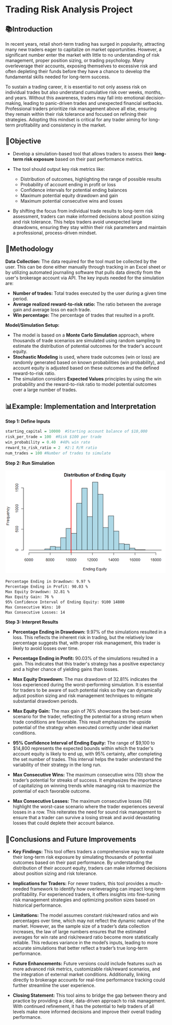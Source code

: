 # Trading Risk Analysis Project

## 📚Introduction
In recent years, retail short-term trading has surged in popularity, attracting many new traders eager to capitalize on market opportunities. However, a significant number enter the market with little to no understanding of risk management, proper position sizing, or trading psychology. Many overleverage their accounts, exposing themselves to excessive risk and often depleting their funds before they have a chance to develop the fundamental skills needed for long-term success.

To sustain a trading career, it is essential to not only assess risk on individual trades but also understand cumulative risk over weeks, months, and years. Without this awareness, traders may fall into emotional decision-making, leading to panic-driven trades and unexpected financial setbacks. Professional traders prioritize risk management above all else, ensuring they remain within their risk tolerance and focused on refining their strategies. Adopting this mindset is critical for any trader aiming for long-term profitability and consistency in the market.

## 🎯Objective
- Develop a simulation-based tool that allows traders to assess their **long-term risk exposure** based on their past performance metrics.

- The tool should output key risk metrics like:
  - Distribution of outcomes, highlighting the range of possible results
  - Probability of account ending in profit or loss
  - Confidence intervals for potential ending balances
  - Maximum potential equity drawdown and gain
  - Maximum potential consecutive wins and losses

- By shifting the focus from individual trade results to long-term risk assessment, traders can make informed decisions about position sizing and risk tolerance. This helps traders avoid unexpected large drawdowns, ensuring they stay within their risk parameters and maintain a professional, process-driven mindset.

## 🧪Methodology
**Data Collection:** The data required for the tool must be collected by the user. This can be done either manually through tracking in an Excel sheet or by utilizing automated journaling software that pulls data directly from the user's brokerage account via API. The key inputs needed for the simulation are:
  - **Number of trades:** Total trades executed by the user during a given time period.
  - **Average realized reward-to-risk ratio:** The ratio between the average gain and average loss on each trade.
  - **Win percentage:** The percentage of trades that resulted in a profit.
 
**Model/Simulation Setup:**
- The model is based on a **Monte Carlo Simulation** approach, where thousands of trade scenarios are simulated using random sampling to estimate the distribution of potential outcomes for the trader's account equity.
- **Stochastic Modeling** is used, where trade outcomes (win or loss) are randomly generated based on known probabilities (win probability), and account equity is adjusted based on these outcomes and the defined reward-to-risk ratio.
- The simulation considers **Expected Values** principles by using the win probability and the reward-to-risk ratio to model potential outcomes over a large number of trades.

## 📊Example: Implementation and Interpretation
**Step 1: Define Inputs**
```r
starting_capital = 10000  #Starting account balance of $10,000
risk_per_trade = 100  #Risk $100 per trade
win_probability = 0.40  #40% win rate
reward_to_risk_ratio = 2  #2:1 R/R ratio
num_trades = 100 #Number of trades to simulate
```

**Step 2: Run Simulation**

<img src="assets/Picture8.PNG" alt="Figure 1" width="500">

```text
Percentage Ending in Drawdown: 9.97 %
Percentage Ending in Profit: 90.03 %
Max Equity Drawdown: 32.81 %
Max Equity Gain: 76 %
95% Confidence Interval of Ending Equity: 9100 14800 
Max Consecutive Wins: 10 
Max Consecutive Losses: 14
```

**Step 3: Interpret Results**
- **Percentage Ending in Drawdown:** 9.97% of the simulations resulted in a loss. This reflects the inherent risk in trading, but the relatively low percentage suggests that, with proper risk management, this trader is likely to avoid losses over time.

- **Percentage Ending in Profit:** 90.03% of the simulations resulted in a gain. This indicates that this trader's strategy has a positive expectancy and a higher chance of yielding gains than losses.

- **Max Equity Drawdown:** The max drawdown of 32.81% indicates the loss experienced during the worst-performing simulation. It is essential for traders to be aware of such potential risks so they can dynamically adjust position sizing and risk management techniques to mitigate substantial drawdown periods.

- **Max Equity Gain:** The max gain of 76% showcases the best-case scenario for the trader, reflecting the potential for a strong return when trade conditions are favorable. This result emphasizes the upside potential of the strategy when executed correctly under ideal market conditions.

- **95% Confidence Interval of Ending Equity:** The range of $9,100 to $14,800 represents the expected bounds within which the trader's account equity is likely to end up, with 95% certainty, after completing the set number of trades. This interval helps the trader understand the variability of their strategy in the long run.

- **Max Consecutive Wins:** The maximum consecutive wins (10) show the trader’s potential for streaks of success. It emphasizes the importance of capitalizing on winning trends while managing risk to maximize the potential of each favorable outcome.

- **Max Consecutive Losses:** The maximum consecutive losses (14) highlight the worst-case scenario where the trader experiences several losses in a row. This reiterates the need for sound risk management to ensure that a trader can survive a losing streak and avoid devastating losses that could deplete their account balance.

## 📝Conclusions and Future Improvements
- **Key Findings:** This tool offers traders a comprehensive way to evaluate their long-term risk exposure by simulating thousands of potential outcomes based on their past performance. By understanding the distribution of their account equity, traders can make informed decisions about position sizing and risk tolerance.

- **Implications for Traders:** For newer traders, this tool provides a much-needed framework to identify how overleveraging can impact long-term profitability. For experienced traders, it offers insights into fine-tuning risk management strategies and optimizing position sizes based on historical performance.

- **Limitations:** The model assumes constant risk/reward ratios and win percentages over time, which may not reflect the dynamic nature of the market. However, as the sample size of a trader’s data collection increases, the law of large numbers ensures that the estimated averages for win rate and risk/reward ratio become more statistically reliable. This reduces variance in the model’s inputs, leading to more accurate simulations that better reflect a trader’s true long-term performance.

- **Future Enhancements:** Future versions could include features such as more advanced risk metrics, customizable risk/reward scenarios, and the integration of 
 external market conditions. Additionally, linking directly to brokerage accounts for real-time performance tracking could further streamline the user experience.

- **Closing Statement:** This tool aims to bridge the gap between theory and practice by providing a clear, data-driven approach to risk management. With continued refinement, it has the potential to help traders of all levels make more informed decisions and improve their overall trading performance.
